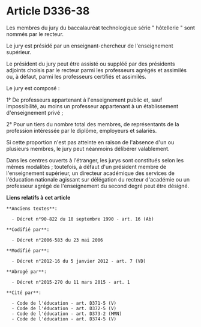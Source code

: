 # Article D336-38

Les membres du jury du baccalauréat technologique série " hôtellerie " sont nommés par le recteur. 

Le jury est présidé par un enseignant-chercheur de l'enseignement supérieur. 

Le président du jury peut être assisté ou suppléé par des présidents adjoints choisis par le recteur parmi les professeurs
agrégés et assimilés ou, à défaut, parmi les professeurs certifiés et assimilés. 

Le jury est composé : 

1° De professeurs appartenant à l'enseignement public et, sauf impossibilité, au moins un professeur appartenant à un
établissement d'enseignement privé ; 

2° Pour un tiers du nombre total des membres, de représentants de la profession intéressée par le diplôme, employeurs et
salariés. 

Si cette proportion n'est pas atteinte en raison de l'absence d'un ou plusieurs membres, le jury peut néanmoins délibérer
valablement. 

Dans les centres ouverts à l'étranger, les jurys sont constitués selon les mêmes modalités ; toutefois, à défaut d'un
président membre de l'enseignement supérieur, un   directeur académique des services de l'éducation nationale agissant sur
délégation du recteur d'académie ou un professeur agrégé de l'enseignement du second degré peut être désigné.

**Liens relatifs à cet article**

	**Anciens textes**:

	  - Décret n°90-822 du 10 septembre 1990 - art. 16 (Ab)

	**Codifié par**:

	  - Décret n°2006-583 du 23 mai 2006

	**Modifié par**:

	  - Décret n°2012-16 du 5 janvier 2012 - art. 7 (VD)

	**Abrogé par**:

	  - Décret n°2015-270 du 11 mars 2015 - art. 1

	**Cité par**:

	  - Code de l'éducation - art. D371-5 (V)
	  - Code de l'éducation - art. D372-5 (V)
	  - Code de l'éducation - art. D373-2 (MMN)
	  - Code de l'éducation - art. D374-5 (V)
